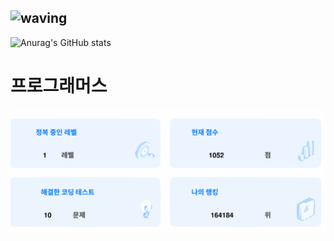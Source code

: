 ![waving](https://capsule-render.vercel.app/api?type=waving&height=200&text=Hyeoninii%27s%20GitHub&fontAlign=40&fontAlignY=40&color=gradient)
---
![Anurag's GitHub stats](https://github-readme-stats.vercel.app/api?username=Hyeoninii)

<!--백준
[![Solved.ac Profile](http://mazassumnida.wtf/api/v2/generate_badge?boj=jhyeon0314)](https://solved.ac/jhyeon0314/)
-->

<!-- 프로그래머스 -->
# 프로그래머스
![Programmers Badge](https://raw.githubusercontent.com/Hyeoninii/Programmers_Badge_Generator/main/result/result.svg)


<!--
![Top Langs](https://github-readme-stats.vercel.app/api/top-langs/?username=Hyeoninii)
-->
